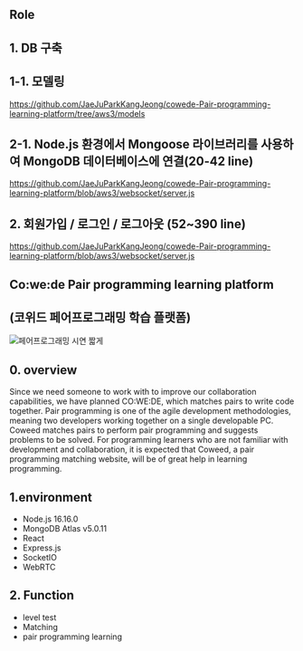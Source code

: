 
## Role

## 1. DB 구축
## 1-1. 모델링
https://github.com/JaeJuParkKangJeong/cowede-Pair-programming-learning-platform/tree/aws3/models

## 2-1. Node.js 환경에서 Mongoose 라이브러리를 사용하여 MongoDB 데이터베이스에 연결(20-42 line)
https://github.com/JaeJuParkKangJeong/cowede-Pair-programming-learning-platform/blob/aws3/websocket/server.js

## 2. 회원가입 / 로그인 / 로그아웃 (52~390 line) 
https://github.com/JaeJuParkKangJeong/cowede-Pair-programming-learning-platform/blob/aws3/websocket/server.js



## Co:we:de Pair programming learning platform 
## (코위드 페어프로그래밍 학습 플랫폼)




![페어프로그래밍 시연 짧게](https://user-images.githubusercontent.com/90203114/201276877-3bf95dcd-c0e8-4361-9db7-4431f47be09e.gif)

## 0. overview

Since we need someone to work with to improve our collaboration capabilities, we have planned CO:WE:DE, which matches pairs to write code together. Pair programming is one of the agile development methodologies, meaning two developers working together on a single developable PC. Coweed matches pairs to perform pair programming and suggests problems to be solved. For programming learners who are not familiar with development and collaboration, it is expected that Coweed, a pair programming matching website, will be of great help in learning programming.

## 1.environment

- Node.js 16.16.0
- MongoDB Atlas v5.0.11
- React
- Express.js
- SocketIO
- WebRTC

## 2. Function

- level test
- Matching
- pair programming learning
